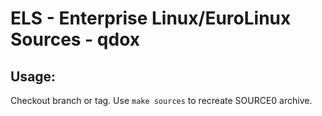 # ELS - Enterprise Linux/EuroLinux Sources - qdox
 
## Usage:
  Checkout branch or tag. Use `make sources` to recreate  SOURCE0 archive.
